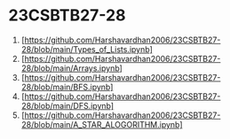 # 23CSBTB27-28
1. [https://github.com/Harshavardhan2006/23CSBTB27-28/blob/main/Types_of_Lists.ipynb]
2. [https://github.com/Harshavardhan2006/23CSBTB27-28/blob/main/Arrays.ipynb]
3. [https://github.com/Harshavardhan2006/23CSBTB27-28/blob/main/BFS.ipynb]
4. [https://github.com/Harshavardhan2006/23CSBTB27-28/blob/main/DFS.ipynb]
5. [https://github.com/Harshavardhan2006/23CSBTB27-28/blob/main/A_STAR_ALOGORITHM.ipynb]
